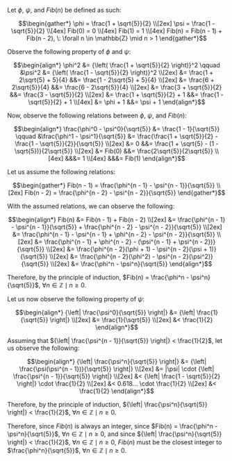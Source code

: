 Let $\phi$, $\psi$, and $Fib(n)$ be defined as such:

```math
\begin{gather*}

\phi = \frac{1 + \sqrt{5}}{2} \\[2ex]

\psi = \frac{1 - \sqrt{5}}{2} \\[4ex]

Fib(0) = 0 \\[4ex]

Fib(1) = 1 \\[4ex]

Fib(n) = Fib(n - 1) + Fib(n - 2), \: \forall n \in \mathbb{Z} \mid n > 1

\end{gather*}
```

Observe the following property of $\phi$ and $\psi$:

```math
\begin{align*}

\phi^2 &= {\left( \frac{1 + \sqrt{5}}{2} \right)}^2 \qquad &\psi^2 &= {\left( \frac{1 - \sqrt{5}}{2} \right)}^2 \\[2ex]

&= \frac{1 + 2\sqrt{5} + 5}{4} &&= \frac{1 - 2\sqrt{5} + 5}{4} \\[2ex]

&= \frac{6 + 2\sqrt{5}}{4} &&= \frac{6 - 2\sqrt{5}}{4} \\[2ex]

&= \frac{3 + \sqrt{5}}{2} &&= \frac{3 - \sqrt{5}}{2} \\[2ex]

&= \frac{1 + \sqrt{5}}{2} + 1 &&= \frac{1 - \sqrt{5}}{2} + 1 \\[4ex]

&= \phi + 1 &&= \psi + 1

\end{align*}
```

Now, observe the following relations between $\phi$, $\psi$, and $Fib(n)$:

```math
\begin{align*}

\frac{\phi^0 - \psi^0}{\sqrt{5}} &= \frac{1 - 1}{\sqrt{5}} \qquad &\frac{\phi^1 - \psi^1}{\sqrt{5}} &= \frac{\frac{1 + \sqrt{5}}{2} - \frac{1 - \sqrt{5}}{2}}{\sqrt{5}} \\[2ex]

&= 0 &&= \frac{1 + \sqrt{5} - (1 - \sqrt{5})}{2\sqrt{5}} \\[2ex]

&= Fib(0) &&= \frac{2\sqrt{5}}{2\sqrt{5}} \\[4ex]

&&&= 1 \\[4ex]

&&&= Fib(1)

\end{align*}
```

Let us assume the following relations:

```math
\begin{gather*}

Fib(n - 1) = \frac{\phi^{n - 1} - \psi^{n - 1}}{\sqrt{5}} \\[2ex]

Fib(n - 2) = \frac{\phi^{n - 2} - \psi^{n - 2}}{\sqrt{5}}

\end{gather*}
```

With the assumed relations, we can observe the following:

```math
\begin{align*}

Fib(n) &= Fib(n - 1) + Fib(n - 2) \\[2ex]

&= \frac{\phi^{n - 1} - \psi^{n - 1}}{\sqrt{5}} + \frac{\phi^{n - 2} - \psi^{n - 2}}{\sqrt{5}} \\[2ex]

&= \frac{\phi^{n - 1} - \psi^{n - 1} + \phi^{n - 2} - \psi^{n - 2}}{\sqrt{5}} \\[2ex]

&= \frac{\phi^{n - 1} + \phi^{n - 2} - (\psi^{n - 1}  + \psi^{n - 2})}{\sqrt{5}} \\[2ex]

&= \frac{\phi^{n - 2}(\phi + 1) - \psi^{n - 2}(\psi + 1)}{\sqrt{5}} \\[2ex]

&= \frac{\phi^{n - 2}(\phi^2) - \psi^{n - 2}(\psi^2)}{\sqrt{5}} \\[2ex]

&= \frac{\phi^n - \psi^n}{\sqrt{5}}

\end{align*}
```

Therefore, by the principle of induction, $Fib(n) = \frac{\phi^n - \psi^n}{\sqrt{5}}$, $\forall n \in \mathbb{Z} \mid n \ge 0$.

Let us now observe the following property of $\psi$:

```math
\begin{align*}

{\left| \frac{\psi^0}{\sqrt{5}} \right|} &= {\left| \frac{1}{\sqrt{5}} \right|} \\[2ex]

&= \frac{1}{\sqrt{5}} \\[2ex]

&< \frac{1}{2}

\end{align*}
```

Assuming that ${\left| \frac{\psi^{n - 1}}{\sqrt{5}} \right|} < \frac{1}{2}$, let us observe the following:

```math
\begin{align*}

{\left| \frac{\psi^n}{\sqrt{5}} \right|} &= {\left| \frac{\psi(\psi^{n - 1})}{\sqrt{5}} \right|} \\[2ex]

&= |\psi| \cdot {\left| \frac{\psi^{n - 1}}{\sqrt{5}} \right|} \\[2ex]

&< {\left| \frac{1 - \sqrt{5}}{2} \right|} \cdot \frac{1}{2} \\[2ex]

&< 0.618... \cdot \frac{1}{2} \\[2ex]

&< \frac{1}{2}

\end{align*}
```

Therefore, by the principle of induction, ${\left| \frac{\psi^n}{\sqrt{5}} \right|} < \frac{1}{2}$, $\forall n \in \mathbb{Z} \mid n \ge 0$.

Therefore, since $Fib(n)$ is always an integer, since $Fib(n) = \frac{\phi^n - \psi^n}{\sqrt{5}}$, $\forall n \in \mathbb{Z} \mid n \ge 0$, and since ${\left| \frac{\psi^n}{\sqrt{5}} \right|} < \frac{1}{2}$, $\forall n \in \mathbb{Z} \mid n \ge 0$, $Fib(n)$ must be the closest integer to $\frac{\phi^n}{\sqrt{5}}$, $\forall n \in \mathbb{Z} \mid n \ge 0$.
